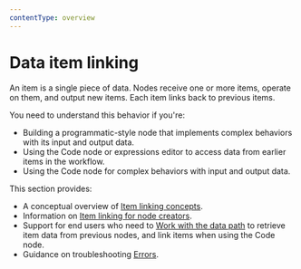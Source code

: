 ```yaml
---
contentType: overview
---
```


# Data item linking

An item is a single piece of data. Nodes receive one or more items, operate on them, and output new items. Each item links back to previous items. 

You need to understand this behavior if you're:

* Building a programmatic-style node that implements complex behaviors with its input and output data.
* Using the Code node or expressions editor to access data from earlier items in the workflow. 
* Using the Code node for complex behaviors with input and output data.

This section provides:

* A conceptual overview of [Item linking concepts](/data/data-mapping/data-item-linking/item-linking-concepts/). 
* Information on [Item linking for node creators](/data/data-mapping/data-item-linking/item-linking-node-building/).
* Support for end users who need to [Work with the data path](/data/data-mapping/data-item-linking/item-linking-code-node/) to retrieve item data from previous nodes, and link items when using the Code node.
* Guidance on troubleshooting [Errors](/data/data-mapping/data-item-linking/item-linking-errors/).


